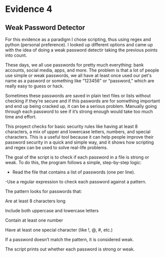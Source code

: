 # Evidence 4
## Weak Password Detector

For this evidence as a paradigm I chose scripting, thus using regex and python (personal preference). I looked up different options and came up with the idea of doing a weak password detectir taking the previous points into count.

These days, we all use passwords for pretty much everything: bank accounts, social media, apps, and more. 
The problem is that a lot of people use simple or weak passwords, we all have at least once used our pet's name as a pasword or something like “123456” or “password,” 
which are really easy to guess or hack. 

Sometimes these passwords are saved in plain text files or lists without checking if they’re secure and if this paswords are for somwthing important and end up being cracked up, it can be a serious problem.
Manually going through each password to see if it’s strong enough would take too much time and effort. 


This proyect checks for basic security rules like having at least 8 characters, a mix of upper and lowercase letters, numbers, and special characters. This is a useful tool because it can help people improve their password security in a quick and simple way, and it shows how scripting and regex can be used to solve real-life problems.

The goal of the script is to check if each password in a file is strong or weak. To do this, the program follows a simple, step-by-step logic:

- Read the file that contains a list of passwords (one per line).

-Use a regular expression to check each password against a pattern.

The pattern looks for passwords that:

Are at least 8 characters long

Include both uppercase and lowercase letters

Contain at least one number

Have at least one special character (like !, @, #, etc.)

If a password doesn’t match the pattern, it is considered weak.

The script prints out whether each password is strong or weak.

